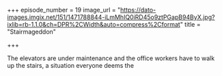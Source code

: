 +++
episode_number = 19
image_url = "https://dato-images.imgix.net/151/1471788844-iLmMhIQ0iRD45o9ztPGapB94ByX.jpg?ixlib=rb-1.1.0&ch=DPR%2CWidth&auto=compress%2Cformat"
title = "Stairmageddon"

+++

The elevators are under maintenance and the office workers have to walk up the stairs, a situation everyone deems the